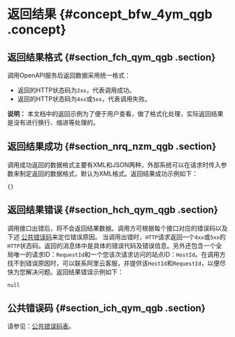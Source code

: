 # 返回结果 {#concept_bfw_4ym_qgb .concept}

## 返回结果格式 {#section_fch_qym_qgb .section}

调用OpenAPI服务后返回数据采用统一格式：

-   返回的HTTP状态码为`2xx`，代表调用成功。
-   返回的HTTP状态码为`4xx`或`5xx`，代表调用失败。

**说明：** 本文档中的返回示例为了便于用户查看，做了格式化处理，实际返回结果是没有进行换行、缩进等处理的。

## 返回结果成功 {#section_nrq_nzm_qgb .section}

调用成功返回的数据格式主要有XML和JSON两种，外部系统可以在请求时传入参数来制定返回的数据格式，默认为XML格式。返回结果成功示例如下：

`{}`

## 返回结果错误 {#section_hch_qym_qgb .section}

调用接口出错后，将不会返回结果数据。调用方可根据每个接口对应的错误码以及下述 [公共错误码](#section_ich_qym_qgb)来定位错误原因。 当调用出错时，`HTTP`请求返回一个`4xx`或`5xx`的`HTTP`状态码。返回的消息体中是具体的错误代码及错误信息。另外还包含一个全局唯一的请求ID：`RequestId`和一个您该次请求访问的站点ID：`HostId`。在调用方找不到错误原因时，可以联系阿里云客服，并提供该`HostId`和`RequestId`，以便尽快为您解决问题。返回结果错误示例如下：

`null`

## 公共错误码 {#section_ich_qym_qgb .section}

请参见：[公共错误码表](https://error-center.aliyun.com/status/product/Public)。

